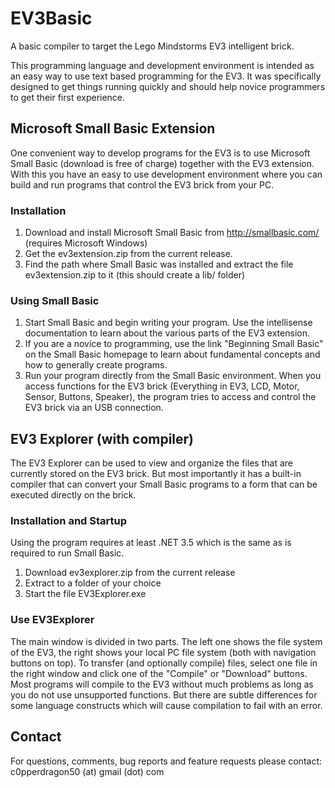 # EV3Basic
A basic compiler to target the Lego Mindstorms EV3 intelligent brick.

This programming language and development environment is intended as an easy way to use text based programming for the EV3. It was specifically designed to get things running quickly and should help novice programmers to get their first experience.


## Microsoft Small Basic Extension

One convenient way to develop programs for the EV3 is to use Microsoft Small Basic (download is free of charge) together with the EV3 extension. With this you have an easy to use development environment where you can build and run programs that control the EV3 brick from your PC. 

### Installation

1. Download and install Microsoft Small Basic from http://smallbasic.com/ (requires Microsoft Windows)
2. Get the ev3extension.zip from the current release.
3. Find the path where Small Basic was installed and extract the file ev3extension.zip to it (this should create a lib/ folder)

### Using Small Basic

1. Start Small Basic and begin writing your program. Use the intellisense documentation to learn about the various parts of the EV3 extension.
2. If you are a novice to programming, use the link "Beginning Small Basic" on the Small Basic homepage to learn about fundamental concepts and how to generally create programs.
3. Run your program directly from the Small Basic environment. When you access functions for the EV3 brick (Everything in EV3, LCD, Motor, Sensor, Buttons, Speaker), the program tries to access and control the EV3 brick via an USB connection.
 
 
## EV3 Explorer (with compiler)

The EV3 Explorer can be used to view and organize the files that are currently stored on the EV3 brick. But most importantly it has a built-in compiler that can convert your Small Basic programs to a form that can be executed directly on the brick.

### Installation and Startup

Using the program requires at least .NET 3.5 which is the same as is required to run Small Basic.

1. Download ev3explorer.zip from the current release
2. Extract to a folder of your choice
3. Start the file EV3Explorer.exe

### Use EV3Explorer

The main window is divided in two parts. The left one shows the file system of the EV3, the right shows your local PC file system (both with navigation buttons on top).
To transfer (and optionally compile) files, select one file in the right window and click one of the "Compile" or "Download" buttons.
Most programs will compile to the EV3 without much problems as long as you do not use unsupported functions. But there are subtle differences for some language constructs which will cause compilation to fail with an error.

## Contact

For questions, comments, bug reports and feature requests please contact: c0pperdragon50 (at) gmail (dot) com
